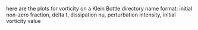 here are the plots for vorticity on a Klein Bottle
directory name format: initial non-zero fraction, delta t, dissipation nu, perturbation intensity, initial vorticity value